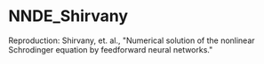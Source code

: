 # NNDE_Shirvany
Reproduction: Shirvany, et. al., "Numerical solution of the nonlinear Schrodinger equation by feedforward neural networks."
